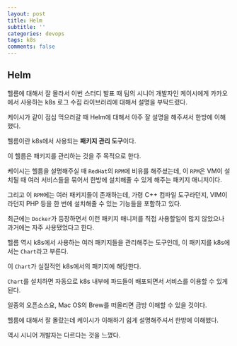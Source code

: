 ```yaml
---
layout: post
title: Helm
subtitle: ''
categories: devops
tags: k8s
comments: false
---
```


## Helm

헬름에 대해서 잘 몰라서 이번 스터디 발표 때 팀의 시니어 개발자인 케이시에게 카카오에서 사용하는 k8s 로그 수집 라이브러리에 대해서 설명을 부탁드렸다.

케이시가 같이 점심 먹으러갈 때 Helm에 대해서 아주 잘 설명을 해주셔서 한방에 이해했다.

헬름이란 k8s에서 사용되는 **패키지 관리 도구**이다.

이 헬름은 패키지를 관리하는 것을 주 목적으로 한다.

케이시는 헬름을 설명해주실 때 `RedHat`의 `RPM`에 비유를 해주셨는데, 이 `RPM`은 VM이 설치될 때 여러 서비스들을 묶어서 한방에 설치해줄 수 있게 해주는 패키지 매니저이다.

그리고 이 `RPM`에는 여러 패키지들이 존재하는데, 가령 C++ 컴파일 도구라던지, VIM이라던지 PHP 등을 한 번에 설치해줄 수 있는 기능들을 포함하고 있다.

최근에는 `Docker`가 등장하면서 이런 패키지 매니저를 직접 사용할일이 많지 않았으나 과거에는 자주 사용됐었다고 한다.

헬름 역시 k8s에서 사용하는 여러 패키지들을 관리해주는 도구인데, 이 패키지를 k8s에서는 `Chart`라고 부른다.

이 `Chart`가 실질적인 k8s에서의 패키지에 해당한다.

`Chart`를 설치하면 자동으로 k8s 내부에 파드들이 배포되면서 서비스를 이용할 수 있게 된다.

일종의 오픈소스요, Mac OS의 Brew를 떠올리면 금방 이해할 수 있을 것이다.

헬름에 대해서 잘 몰랐는데 케이시가 이해하기 쉽게 설명해주셔서 한방에 이해했다.

역시 시니어 개발자는 다르다는 것을 느꼈다.
